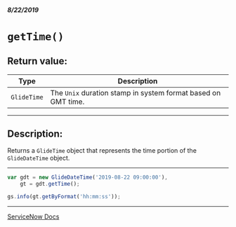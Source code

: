 ##### 8/22/2019
# `getTime()`

## Return value:
| Type | Description |
|---|---|
| `GlideTime` | The `Unix` duration stamp in system format based on GMT time. |

---

## Description:
Returns a `GlideTime` object that represents the time portion of the `GlideDateTime` object.

---

```js
var gdt = new GlideDateTime('2019-08-22 09:00:00'),
    gt = gdt.getTime();

gs.info(gt.getByFormat('hh:mm:ss'));
```

---

[ServiceNow Docs](https://developer.servicenow.com/app.do#!/api_doc?v=madrid&id=r_ScopedGlideDateTimeGetTime)